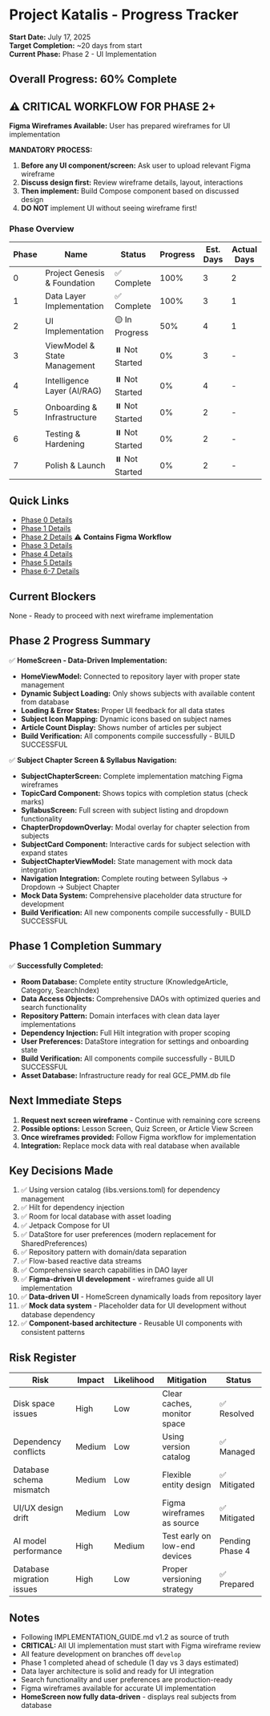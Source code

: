 # Project Katalis - Progress Tracker

**Start Date:** July 17, 2025  
**Target Completion:** ~20 days from start  
**Current Phase:** Phase 2 - UI Implementation

## Overall Progress: 60% Complete

## ⚠️ CRITICAL WORKFLOW FOR PHASE 2+

**Figma Wireframes Available:** User has prepared wireframes for UI implementation

**MANDATORY PROCESS:**

1. **Before any UI component/screen:** Ask user to upload relevant Figma wireframe
2. **Discuss design first:** Review wireframe details, layout, interactions
3. **Then implement:** Build Compose component based on discussed design
4. **DO NOT** implement UI without seeing wireframe first!

### Phase Overview

| Phase | Name                         | Status         | Progress | Est. Days | Actual Days |
|-------|------------------------------|----------------|----------|-----------|-------------|
| 0     | Project Genesis & Foundation | ✅ Complete     | 100%     | 3         | 2           |
| 1     | Data Layer Implementation    | ✅ Complete     | 100%     | 3         | 1           |
| 2     | UI Implementation            | 🟡 In Progress | 50%      | 4         | 1           |
| 3     | ViewModel & State Management | ⏸️ Not Started | 0%       | 3         | -           |
| 4     | Intelligence Layer (AI/RAG)  | ⏸️ Not Started | 0%       | 4         | -           |
| 5     | Onboarding & Infrastructure  | ⏸️ Not Started | 0%       | 2         | -           |
| 6     | Testing & Hardening          | ⏸️ Not Started | 0%       | 2         | -           |
| 7     | Polish & Launch              | ⏸️ Not Started | 0%       | 2         | -           |

## Quick Links

- [Phase 0 Details](./docs/PHASE_0_FOUNDATION.md)
- [Phase 1 Details](./docs/PHASE_1_DATA_LAYER.md)
- [Phase 2 Details](./docs/PHASE_2_UI.md) ⚠️ **Contains Figma Workflow**
- [Phase 3 Details](./docs/PHASE_3_VIEWMODELS.md)
- [Phase 4 Details](./docs/PHASE_4_AI.md)
- [Phase 5 Details](./docs/PHASE_5_ONBOARDING.md)
- [Phase 6-7 Details](./docs/PHASE_6_7_LAUNCH.md)

## Current Blockers

None - Ready to proceed with next wireframe implementation

## Phase 2 Progress Summary

✅ **HomeScreen - Data-Driven Implementation:**

- **HomeViewModel:** Connected to repository layer with proper state management
- **Dynamic Subject Loading:** Only shows subjects with available content from database
- **Loading & Error States:** Proper UI feedback for all data states
- **Subject Icon Mapping:** Dynamic icons based on subject names
- **Article Count Display:** Shows number of articles per subject
- **Build Verification:** All components compile successfully - BUILD SUCCESSFUL

✅ **Subject Chapter Screen & Syllabus Navigation:**

- **SubjectChapterScreen:** Complete implementation matching Figma wireframes
- **TopicCard Component:** Shows topics with completion status (check marks)
- **SyllabusScreen:** Full screen with subject listing and dropdown functionality
- **ChapterDropdownOverlay:** Modal overlay for chapter selection from subjects
- **SubjectCard Component:** Interactive cards for subject selection with expand states
- **SubjectChapterViewModel:** State management with mock data integration
- **Navigation Integration:** Complete routing between Syllabus → Dropdown → Subject Chapter
- **Mock Data System:** Comprehensive placeholder data structure for development
- **Build Verification:** All new components compile successfully - BUILD SUCCESSFUL

## Phase 1 Completion Summary

✅ **Successfully Completed:**

- **Room Database:** Complete entity structure (KnowledgeArticle, Category, SearchIndex)
- **Data Access Objects:** Comprehensive DAOs with optimized queries and search functionality
- **Repository Pattern:** Domain interfaces with clean data layer implementations
- **Dependency Injection:** Full Hilt integration with proper scoping
- **User Preferences:** DataStore integration for settings and onboarding state
- **Build Verification:** All components compile successfully - BUILD SUCCESSFUL
- **Asset Database:** Infrastructure ready for real GCE_PMM.db file

## Next Immediate Steps

1. **Request next screen wireframe** - Continue with remaining core screens
2. **Possible options:** Lesson Screen, Quiz Screen, or Article View Screen
3. **Once wireframes provided:** Follow Figma workflow for implementation
4. **Integration:** Replace mock data with real database when available

## Key Decisions Made

1. ✅ Using version catalog (libs.versions.toml) for dependency management
2. ✅ Hilt for dependency injection
3. ✅ Room for local database with asset loading
4. ✅ Jetpack Compose for UI
5. ✅ DataStore for user preferences (modern replacement for SharedPreferences)
6. ✅ Repository pattern with domain/data separation
7. ✅ Flow-based reactive data streams
8. ✅ Comprehensive search capabilities in DAO layer
9. ✅ **Figma-driven UI development** - wireframes guide all UI implementation
10. ✅ **Data-driven UI** - HomeScreen dynamically loads from repository layer
11. ✅ **Mock data system** - Placeholder data for UI development without database dependency
12. ✅ **Component-based architecture** - Reusable UI components with consistent patterns

## Risk Register

| Risk                      | Impact | Likelihood | Mitigation                    | Status          |
|---------------------------|--------|------------|-------------------------------|-----------------|
| Disk space issues         | High   | Low        | Clear caches, monitor space   | ✅ Resolved      |
| Dependency conflicts      | Medium | Low        | Using version catalog         | ✅ Managed       |
| Database schema mismatch  | Medium | Low        | Flexible entity design        | ✅ Mitigated     |
| UI/UX design drift        | Medium | Low        | Figma wireframes as source    | ✅ Mitigated     |
| AI model performance      | High   | Medium     | Test early on low-end devices | Pending Phase 4 |
| Database migration issues | High   | Low        | Proper versioning strategy    | ✅ Prepared      |

## Notes

- Following IMPLEMENTATION_GUIDE.md v1.2 as source of truth
- **CRITICAL:** All UI implementation must start with Figma wireframe review
- All feature development on branches off `develop`
- Phase 1 completed ahead of schedule (1 day vs 3 days estimated)
- Data layer architecture is solid and ready for UI integration
- Search functionality and user preferences are production-ready
- Figma wireframes available for accurate UI implementation
- **HomeScreen now fully data-driven** - displays real subjects from database